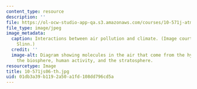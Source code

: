 ```yaml
---
content_type: resource
description: ''
file: https://ol-ocw-studio-app-qa.s3.amazonaws.com/courses/10-571j-atmospheric-physics-and-chemistry-spring-2006/01db3a39b1192a50a1fd108dd796cd5a_10-571js06-th.jpg
file_type: image/jpeg
image_metadata:
  caption: Interactions between air pollution and climate. (Image courtesy of Anne
    Slinn.)
  credit: ''
  image-alt: Diagram showing molecules in the air that come from the hydrosphere,
    the biosphere, human activity, and the stratosphere.
resourcetype: Image
title: 10-571js06-th.jpg
uid: 01db3a39-b119-2a50-a1fd-108dd796cd5a
---
```

